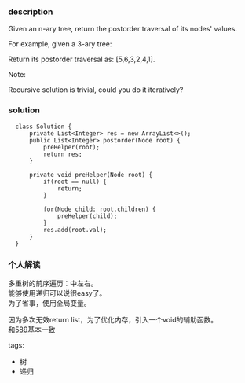 ### description    
  Given an n-ary tree, return the postorder traversal of its nodes' values.  
    
  For example, given a 3-ary tree:  
  
    
  Return its postorder traversal as: [5,6,3,2,4,1].  
    
     
  Note:  
    
  Recursive solution is trivial, could you do it iteratively?  
### solution    
```    
  class Solution {  
      private List<Integer> res = new ArrayList<>();  
      public List<Integer> postorder(Node root) {  
          preHelper(root);  
          return res;  
      }  
    
      private void preHelper(Node root) {  
          if(root == null) {  
              return;  
          }  
    
          for(Node child: root.children) {  
              preHelper(child);  
          }  
          res.add(root.val);  
      }  
  }  
```    
    
### 个人解读      
  多重树的前序遍历：中左右。    
  能够使用递归可以说很easy了。    
  为了省事，使用全局变量。    
      
  因为多次无效return list，为了优化内存，引入一个void的辅助函数。    
  和[589](589_N-ary%20Tree%20Preorder%20Traversal(Easy).md)基本一致  
      
tags:      
  -  树    
  -  递归  